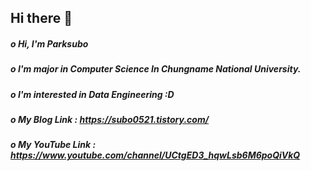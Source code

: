 ## Hi there 👋

##### o Hi, I'm Parksubo
##### o I'm major in Computer Science In Chungname National University.
##### o I'm interested in Data Engineering :D

##### o My Blog Link : https://subo0521.tistory.com/

##### o My YouTube Link : https://www.youtube.com/channel/UCtgED3_hqwLsb6M6poQiVkQ

<!--
**parksubo/parksubo** is a ✨ _special_ ✨ repository because its `README.md` (this file) appears on your GitHub profile.

Here are some ideas to get you started:

- 🔭 I’m currently working on ...
- 🌱 I’m currently learning ...
- 👯 I’m looking to collaborate on ...
- 🤔 I’m looking for help with ...
- 💬 Ask me about ...
- 📫 How to reach me: ...
- 😄 Pronouns: ...
- ⚡ Fun fact: ...
-->
